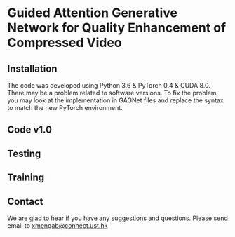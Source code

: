 # Guided Attention Generative Network for Quality Enhancement of Compressed Video

## Installation
The code was developed using Python 3.6 & PyTorch 0.4 & CUDA 8.0. There may be a problem related to software versions. To fix the problem, you may look at the implementation in GAGNet files and replace the syntax to match the new PyTorch environment. 


## Code v1.0




## Testing



## Training



## Contact
We are glad to hear if you have any suggestions and questions. 
Please send email to xmengab@connect.ust.hk
